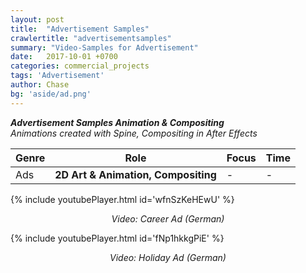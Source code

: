 ```yaml
---
layout: post
title:  "Advertisement Samples"
crawlertitle: "advertisementsamples"
summary: "Video-Samples for Advertisement"
date:   2017-10-01 +0700
categories: commercial_projects
tags: 'Advertisement'
author: Chase
bg: 'aside/ad.png'
---
```

*__Advertisement Samples Animation & Compositing__ <br>
Animations created with Spine, Compositing in After Effects*

Genre | Role | Focus | Time |
------------ | -------------| -------- |----|
Ads | **2D Art & Animation, Compositing** | - | - |


{% include youtubePlayer.html id='wfnSzKeHEwU' %}
<p align="center"><i> Video: Career Ad (German) </i></p> 

{% include youtubePlayer.html id='fNp1hkkgPiE' %}
<p align="center"><i> Video: Holiday Ad (German) </i></p> 





